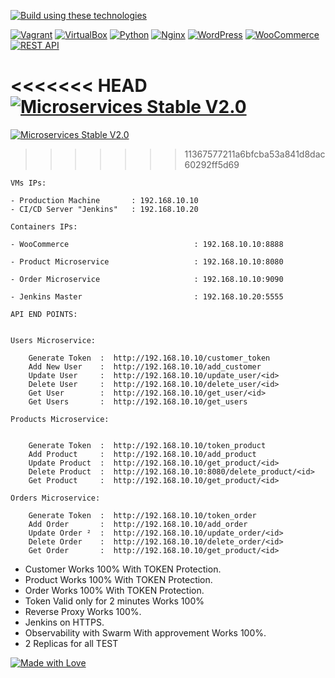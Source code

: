 [![Build using these technologies](https://img.shields.io/badge/Build%20using%20these%20technologies-brightgreen)](https://github.com/AbdelatifAitBara/ProjectB)

[![Vagrant](https://img.shields.io/badge/Vagrant-orange)](https://www.vagrantup.com/)
[![VirtualBox](https://img.shields.io/badge/VirtualBox-blueviolet)](https://www.virtualbox.org/)
[![Python](https://img.shields.io/badge/Python-blue)](https://www.python.org/)
[![Nginx](https://img.shields.io/badge/Nginx-brightgreen)](https://nginx.org/)
[![WordPress](https://img.shields.io/badge/WordPress-informational)](https://wordpress.org/)
[![WooCommerce](https://img.shields.io/badge/WooCommerce-success)](https://woocommerce.com/)
[![REST API](https://img.shields.io/badge/REST%20API-lightgrey)](https://en.wikipedia.org/wiki/Representational_state_transfer)



<<<<<<< HEAD
[![Microservices Stable V2.0](https://img.shields.io/badge/Microservices-Stable%20V1.5-blueviolet)]([https://github.com/AbdelatifAitBara/ProjectB](https://github.com/AbdelatifAitBara/ProjectB/tree/09104a37f45ccdeda8ecf9ff4d28c390e9b821ad))
=======
[![Microservices Stable V2.0](https://img.shields.io/badge/Microservices-Stable%20V2.0-blueviolet)](https://github.com/AbdelatifAitBara/ProjectB/tree/09104a37f45ccdeda8ecf9ff4d28c390e9b821ad)
>>>>>>> 11367577211a6bfcba53a841d8dac60292ff5d69


```
VMs IPs:

- Production Machine       : 192.168.10.10
- CI/CD Server "Jenkins"   : 192.168.10.20

```

```
Containers IPs:

- WooCommerce                            : 192.168.10.10:8888

- Product Microservice                   : 192.168.10.10:8080

- Order Microservice                     : 192.168.10.10:9090

- Jenkins Master                         : 192.168.10.20:5555

```


```
API END POINTS: 


Users Microservice: 

    Generate Token  :  http://192.168.10.10/customer_token
    Add New User    :  http://192.168.10.10/add_customer
    Update User     :  http://192.168.10.10/update_user/<id>
    Delete User     :  http://192.168.10.10/delete_user/<id>
    Get User        :  http://192.168.10.10/get_user/<id>
    Get Users       :  http://192.168.10.10/get_users

Products Microservice: 


    Generate Token  :  http://192.168.10.10/token_product
    Add Product     :  http://192.168.10.10/add_product
    Update Product  :  http://192.168.10.10/get_product/<id>
    Delete Product  :  http://192.168.10.10:8080/delete_product/<id>
    Get Product     :  http://192.168.10.10/get_product/<id>

Orders Microservice: 

    Generate Token  :  http://192.168.10.10/token_order
    Add Order       :  http://192.168.10.10/add_order
    Update Order ²  :  http://192.168.10.10/update_order/<id>
    Delete Order    :  http://192.168.10.10/delete_order/<id>
    Get Order       :  http://192.168.10.10/get_product/<id>

```

- Customer Works 100% With TOKEN Protection.
- Product Works 100% With TOKEN Protection.
- Order Works 100% With TOKEN Protection.
- Token Valid only for 2 minutes Works 100%
- Reverse Proxy Works 100%.
- Jenkins on HTTPS.
- Observability with Swarm With approvement Works 100%.
- 2 Replicas for all TEST 

[![Made with Love](https://img.shields.io/badge/Made%20with-Love-red)](https://github.com/AbdelatifAitBara/ProjectB)
